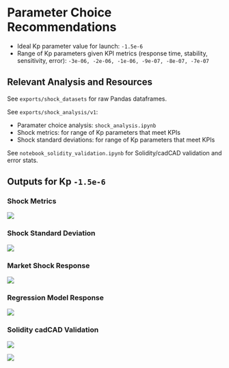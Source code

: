 # Parameter Choice Recommendations

* Ideal Kp parameter value for launch: `-1.5e-6`
* Range of Kp parameters given KPI metrics (response time, stability, sensitivity, error): `-3e-06, -2e-06, -1e-06, -9e-07, -8e-07, -7e-07`

## Relevant Analysis and Resources

See `exports/shock_datasets` for raw Pandas dataframes.

See `exports/shock_analysis/v1`:
* Paramater choice analysis: `shock_analysis.ipynb`
* Shock metrics: for range of Kp parameters that meet KPIs
* Shock standard deviations: for range of Kp parameters that meet KPIs

See `notebook_solidity_validation.ipynb` for Solidity/cadCAD validation and error stats.

## Outputs for Kp `-1.5e-6`

### Shock Metrics

![](./exports/shock_analysis/v1/shock_metrics/kp_-1.5000E-06-ki_0.0000E+00.png)

### Shock Standard Deviation

![](./exports/shock_analysis/v1/shock_std/kp_-1.5000E-06-ki_0.0000E+00.png)

### Market Shock Response

![](./exports/shock_analysis/v1/plots/market.png)

### Regression Model Response

![](./exports/shock_analysis/v1/plots/regression.png)

### Solidity cadCAD Validation

![](./exports/shock_analysis/v1/plots/solidity-cadcad-market.png)

![](./exports/shock_analysis/v1/plots/solidity-cadcad-error.png)

